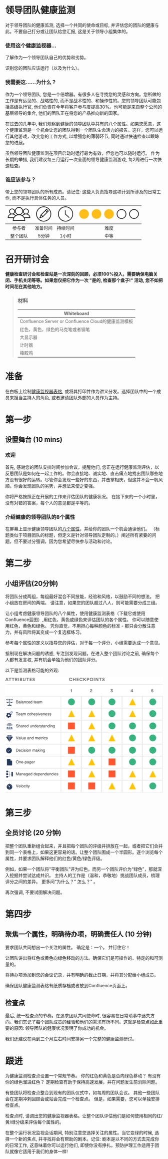 领导团队健康监测
==
对于领导团队的健康监测, 选择一个共同的使命或目标, 并评估您的团队的健康与此。不要自己打分或让团队给您汇报, 这是关于领导小组集体的。

### 使用这个健康监视器...

了解作为一个领导团队自己的优势和劣势。

识别您的团队应该运行（以及为什么）。

### 我需要这……为什么？
作为一个领导团队, 您是一个倍增器。有很多人在寻找您的灵感和方向。您所做的工作是有远见的、战略性的, 而不是战术性的、和操作性的。您的领导团队可能包括高级执行官, 他们负责在今年将客户参与度提高30%。也可能是来自整个公司的基层领导的集合, 他们的团队正在将您的产品推向新的国家。

在过去的几年中, 我们观察到健康的领导团队中共有的八个属性。如果您愿意，这个健康监测是一个机会让您的团队得到一个团队生命活力的报告。这样，您可以运行其他游戏，改变您的工作方式, 以增强您的薄弱环节, 同时通过快速检查以跟踪您的进展。

虽然领导团队健康监测在项目启动时运行最为有效，但您也可以随时运行。 作为长期的举措, 我们建议每三月运行一次全面的领导健康监测游戏, 每2周进行一次快速检查。

### 谁应该参与？
带上您的领导团队的所有成员。请记住: 这些人负责指导这项计划所涉及的日常工作, 而不是执行具体任务的人员。


| ![](../img/people.svg) | ![](../img/prep-time.svg) | ![](../img/time.svg) | ![](../img/difficulty-medium.svg) |
| :--------------------: | :-----------------------: | :------------------: | :-------------------------------: |
|参与者|准备时间|持续时间|难度|
|整个团队|5分钟|1小时|中等|

# 召开研讨会
**健康检查研讨会和检查站是一次深刻的回顾，必须100%投入，需要确保电脑关闭、手机关闭等等。如果您仅把它作为一次  "是的, 检查那个盒子!" 活动, 您不如把时间花在其他地方。**

>### 材料
>| Whiteboard |
>| --- |
>|Confluence Server or Confluence Cloud的健康监测模板|
>|红色，黄色，绿色的马克笔或者钢笔|
>|大显示器|
>|计时器|
>|橡胶鸡|

# 准备
在白板上绘制[健康监视器表格](./领导团队健康检测表格.md), 或将其打印并作为讲义分发。选择团队中的一个成员来担当主持人的角色, 或者邀请团队外部的人员作为主持。

# 第一步

## 设置舞台 (10 mins)
### 欢迎
首先, 感谢您的团队安排时间参加会议。提醒他们, 您正在运行健康监测评估，以反思团队是如何在一起工作的。你会直接地、诚实地、直击痛点地找出团队哪些地方没有很好的运转。尽管你会发现一些好的东西，并击掌相庆，但这并不会一帆风顺。你会发现团队的劣势，并想法来使之变强。

你将严格按照正在开展的工作来评估团队的健康状况。 在接下来的一个小时里，没有对错的答案，每个人的意见都是平等的。

### 介绍健康的领导团队的8个属性
在屏幕上显示健康领导团队的[八个属性](./领导团队健康检测表格.md)，并给你的团队一个机会通读他们。 （标题类似于项目团队的标题，但定义是针对领导团队定制的。）阐述所有紧要的问题，但不要过分强调，因为您希望尽快参与活动和讨论。

# 第二步
## 小组评估(20分钟)
将团队分成两组，每组最好混合不同技能，经验和风格，以鼓励不同的想法。 把小组放在房间的两端。 请注意，如果您的团队超过八人，则可能需要分成三组。

让小组考虑健康领导团队的八个属性，使用健康监测表格（下载它或使用Confluence蓝图）,用红色，黄色或绿色来评估团队的各个属性。 你可以随意使用红色，黄色和绿色。 凭你直觉，不用担心每种颜色的标准 - 那只会分散注意力，并有风险将其变成一个复选框练习。

参考每个属性的定义以指导您的评估，对于每一个评分，小组需要达成一个意见。

抵制现在解决问题的诱惑, 专注到发现问题。在进入整个团队讨论之前, 确保每个人都有发言权, 并有机会单独为他们的团队评分。

以下是监测表格可能的外观:

![](../img/Leadership-HealthMonitor.png)

# 第三步
## 全员讨论 (20 分钟)
把整个团队重新组合起来，并且把每个团队的评级并排放在一起，或者把它们合并到同一个表格上，如果这更容易的话。让整个团队围成一个半圆形。逐个浏览每个属性，并要求团队解释他们的红色/黄色/绿色评级。

例如，如果一个团队将“平衡团队”评为红色，而另一个团队评价为“绿色”，那就深入挖掘并尝试达成共识。 主持人的工作是（温和，恭敬地）挑战团队成员，梳理评分之间的差异。 更多问“为什么？” 怎么？” 。

再次强调, 不要试图解决问题。

# 第四步
## 聚焦一个属性，明确待办项，明确责任人 (10 分钟)
要求团队共同想出一个关注的属性。 确定是：一个。 并钉住它！

让团队讲出将红色或黄色向绿色移动的方法。确保它们是可操作的、特定的和可测量的。

将待办项添加到您的会议记录，并有明确的截止日期，并将其分配给小组成员。

确保团队健康监测表格有纸质存档或者放到Confluence页面上。

## 检查点
最后, 统一检查点的节奏。在追求团队共同使命时, 很容易在日常琐事中迷失方向。我们忘记了每个团队成员的经验和他们的需求有所不同。这就是检查点如此重要的原因: 领导团队的健康状况表明了你成功的机会。

我们还建议在两到三个月左右时间安排另一个完整的健康监测研讨。

# 跟进
为健康监测检查点设置一个常规节奏。 你的红色和黄色是否向绿色移动？ 有没有你的绿色溜进红色？ 定期检查有助于保持高速发展，并在问题发生前消除问题。

有些团队将检查点整合到现有的团队仪式中，如每周的团队会议。 其他一些团队会在定期冲刺回顾会或站会完成一个检查点。 但是，如果需要，您可以单独安排检查点。

检查点时, 请调出您的健康监视器表格。让整个团队评估他们是如何使用相同的红/黄/绿分级来评估每个属性的。

在整个运行状况监视会话期间, 特别注意您选择关注的属性。当它变绿的时候, 选择一个新的焦点, 并寻找将会有帮助的剧本。记住: 剧本是以不同的方式去完成你的日常工作, 这意味着你可以运行他们, 即使你没有挣扎。预防护理工作适用于团队就像它适用于我们的身体一样!
